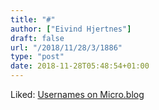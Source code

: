 ```yaml
---
title: "#"
author: ["Eivind Hjertnes"]
draft: false
url: "/2018/11/28/3/1886"
type: "post"
date: 2018-11-28T05:48:54+01:00
---
```


Liked:
[Usernames
on Micro.blog](https://www.manton.org/2018/11/08/usernames-on-microblog.html)
